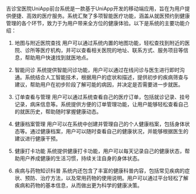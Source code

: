 吉诊宝医院UniApp前台系统是一款基于UniApp开发的移动端应用，旨在为用户提供便捷、高效的医疗服务。系统汇聚了多项智能医疗功能，涵盖从就医预约到健康管理的各个环节，致力于为用户带来全方位的健康体验。以下是系统的主要功能介绍：

1. 地图与附近医院查找
用户可以通过系统内置的地图功能，轻松查找到附近的医院、诊所等医疗机构，并可以查看相关医院的地址、联系方式、服务项目等信息，帮助用户快速找到就医地点。

2. 智能问诊
系统提供智能问诊功能，用户可以通过在线问诊与医生进行即时沟通。系统结合人工智能技术，根据用户的症状和描述，提供初步的疾病筛查与建议，帮助用户在初步阶段了解可能的病因，并决定是否需要进一步就医。

3. 订单查看与管理
用户可以通过系统查看自己的医疗订单，包括就诊记录、挂号记录，病床信息等。系统提供方便的订单管理功能，让用户能够轻松查看自己的就医历史，帮助随时掌握健康动态。

4. 健康档案管理
用户可以在系统中创建并管理自己的个人健康档案，包括身体状态等。通过健康档案，用户可以随时查看自己的健康状况，并能够根据医生的建议进行健康干预。

5. 健康打卡功能
系统提供健康打卡功能，用户可以每天记录自己的健康状态，帮助用户养成健康的生活习惯，持续关注自身的身体状态。

6. 疾病与药物知识科普
系统内还包含了丰富的健康科普内容，包括常见疾病的症状、预防、治疗方法，以及常用药物的使用说明。用户可以通过平台轻松了解疾病和药物的基本信息，从而做出更为科学的健康决策。